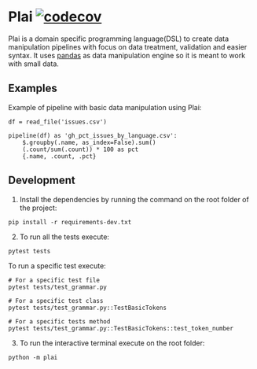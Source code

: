 # Plai [![codecov](https://codecov.io/gh/matheusbsilva/plai/branch/development/graph/badge.svg?token=Z56KFD6WPY)](https://codecov.io/gh/matheusbsilva/plai)

Plai is a domain specific programming language(DSL) to create data manipulation pipelines with focus on data treatment, validation and easier syntax. It uses [pandas]() as data manipulation engine so it is meant to work with small data.

## Examples 

Example of pipeline with basic data manipulation using Plai:

```
df = read_file('issues.csv')

pipeline(df) as 'gh_pct_issues_by_language.csv':
    $.groupby(.name, as_index=False).sum()
    (.count/sum(.count)) * 100 as pct
    {.name, .count, .pct}
```

## Development 

1. Install the dependencies by running the command on the root folder of the project:
```
pip install -r requirements-dev.txt
```

2. To run all the tests execute:
```
pytest tests
```

To run a specific test execute:
```
# For a specific test file
pytest tests/test_grammar.py

# For a specific test class
pytest tests/test_grammar.py::TestBasicTokens

# For a specific tests method
pytest tests/test_grammar.py::TestBasicTokens::test_token_number
```

3. To run the interactive terminal execute on the root folder:
```
python -m plai
```